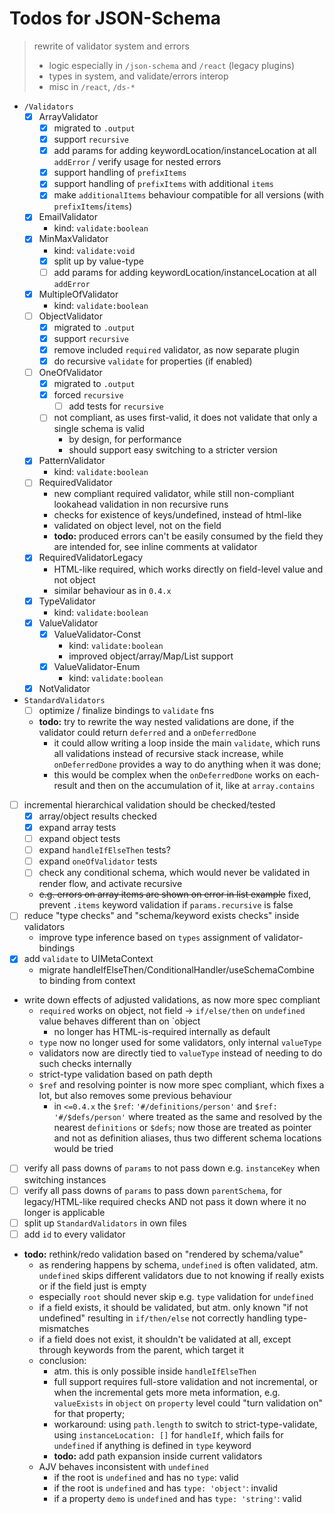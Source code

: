 # Todos for JSON-Schema

> rewrite of validator system and errors
> - logic especially in `/json-schema` and `/react` (legacy plugins)
> - types in system, and validate/errors interop
> - misc in `/react`, `/ds-*`

- `/Validators`
    - [x] ArrayValidator
        - [x] migrated to `.output`
        - [x] support `recursive`
        - [x] add params for adding keywordLocation/instanceLocation at all `addError` / verify usage for nested errors
        - [x] support handling of `prefixItems`
        - [x] support handling of `prefixItems` with additional `items`
        - [x] make `additionalItems` behaviour compatible for all versions (with `prefixItems`/`items`)
    - [x] EmailValidator
        - kind: `validate:boolean`
    - [x] MinMaxValidator
        - kind: `validate:void`
        - [x] split up by value-type
        - [ ] add params for adding keywordLocation/instanceLocation at all `addError`
    - [x] MultipleOfValidator
        - kind: `validate:boolean`
    - [ ] ObjectValidator
        - [x] migrated to `.output`
        - [x] support `recursive`
        - [x] remove included `required` validator, as now separate plugin
        - [x] do recursive `validate` for properties (if enabled)
    - [ ] OneOfValidator
        - [x] migrated to `.output`
        - [x] forced `recursive`
            - [ ] add tests for `recursive`
        - [ ] not compliant, as uses first-valid, it does not validate that only a single schema is valid
            - by design, for performance
            - should support easy switching to a stricter version
    - [x] PatternValidator
        - kind: `validate:boolean`
    - [ ] RequiredValidator
        - new compliant required validator, while still non-compliant lookahead validation in non recursive runs
        - checks for existence of keys/undefined, instead of html-like
        - validated on object level, not on the field
        - **todo:** produced errors can't be easily consumed by the field they are intended for, see inline comments at validator
    - [x] RequiredValidatorLegacy
        - HTML-like required, which works directly on field-level value and not object
        - similar behaviour as in `0.4.x`
    - [x] TypeValidator
        - kind: `validate:boolean`
    - [x] ValueValidator
        - [x] ValueValidator-Const
            - kind: `validate:boolean`
            - improved object/array/Map/List support
        - [x] ValueValidator-Enum
            - kind: `validate:boolean`
    - [x] NotValidator
- `StandardValidators`
    - [ ] optimize / finalize bindings to `validate` fns
    - **todo:** try to rewrite the way nested validations are done, if the validator could return `deferred` and a `onDeferredDone`
        - it could allow writing a loop inside the main `validate`, which runs all validations instead of recursive stack increase,
          while `onDeferredDone` provides a way to do anything when it was done;
        - this would be complex when the `onDeferredDone` works on each-result and then on the accumulation of it,
          like at `array.contains`
- [ ] incremental hierarchical validation should be checked/tested
    - [x] array/object results checked
    - [x] expand array tests
    - [ ] expand object tests
    - [ ] expand `handleIfElseThen` tests?
    - [ ] expand `oneOfValidator` tests
    - [ ] check any conditional schema, which would never be validated in render flow, and activate recursive
    - ~~e.g. errors on array items are shown on error in list example~~ fixed, prevent `.items` keyword validation if `params.recursive` is false
- [ ] reduce "type checks" and "schema/keyword exists checks" inside validators
    - improve type inference based on `types` assignment of validator-bindings
- [x] add `validate` to UIMetaContext
    - migrate handleIfElseThen/ConditionalHandler/useSchemaCombine to binding from context
- write down effects of adjusted validations, as now more spec compliant
    - `required` works on object, not field -> `if/else/then` on `undefined` value behaves different than on `object
        - no longer has HTML-is-required internally as default
    - `type` now no longer used for some validators, only internal `valueType`
    - validators now are directly tied to `valueType` instead of needing to do such checks internally
    - strict-type validation based on path depth
    - `$ref` and resolving pointer is now more spec compliant, which fixes a lot, but also removes some previous behaviour
        - in `<=0.4.x` the `$ref`: `'#/definitions/person'` and `$ref: '#/$defs/person'`  where treated as the same and resolved by the nearest `definitions` or `$defs`; now those are treated as pointer and not as definition aliases, thus two different schema locations would be tried
- [ ] verify all pass downs of `params` to not pass down e.g. `instanceKey` when switching instances
- [ ] verify all pass downs of `params` to pass down `parentSchema`, for legacy/HTML-like required checks AND not pass it down where it no longer is applicable
- [ ] split up `StandardValidators` in own files
- [ ] add `id` to every validator
- **todo:** rethink/redo validation based on "rendered by schema/value"
    - as rendering happens by schema, `undefined` is often validated, atm. `undefined` skips different validators due to not knowing if really exists
      or if the field just is empty
    - especially `root` should never skip e.g. `type` validation for `undefined`
    - if a field exists, it should be validated, but atm. only known "if not undefined"
      resulting in `if/then/else` not correctly handling type-mismatches
    - if a field does not exist, it shouldn't be validated at all, except through keywords from the parent, which target it
    - conclusion:
        - atm. this is only possible inside `handleIfElseThen`
        - full support requires full-store validation and not incremental,
          or when the incremental gets more meta information, e.g. `valueExists` in `object` on `property` level could "turn validation on" for that property;
        - workaround: using `path.length` to switch to strict-type-validate, using `instanceLocation: []` for `handleIf`,
          which fails for `undefined` if anything is defined in `type` keyword
        - **todo:** add path expansion inside current validators
    - AJV behaves inconsistent with `undefined`
        - if the root is `undefined` and has no `type`: valid
        - if the root is `undefined` and has `type: 'object'`: invalid
        - if a property `demo` is `undefined` and has `type: 'string'`: valid
